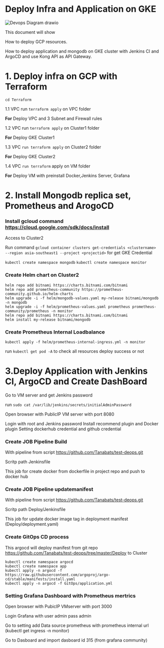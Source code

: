 
# Deploy Infra and Application on GKE

 ![Devops Diagram drawio](https://user-images.githubusercontent.com/22216934/194110881-df9de51b-5977-424d-b233-e8dab5bfb860.png) 

This document will show

How to deploy GCP resources.

How to deploy application and mongodb on GKE cluster with Jenkins CI and ArgoCD and use Kong API as API Gateway.

# 1. Deploy infra on GCP with Terraform


`cd Terraform`

1.1 VPC run `terraform apply` on VPC folder

**For** Deploy VPC and 3 Subnet and Firewall rules

1.2 VPC run `terraform apply` on Cluster1 folder

**For** Deploy GKE Cluster1

1.3 VPC `run terraform apply` on Cluster2 folder

**For** Deploy GKE Cluster2

1.4 VPC `run terraform` apply on VM folder

**For** Deploy VM with preinstall Docker,Jenkins Server, Grafana

  
# 2. Install Mongodb replica set, Prometheus and ArogoCD

### Install gcloud command https://cloud.google.com/sdk/docs/install

Access to Cluster2

Run command `gcloud container clusters get-credentials <clustername> --region asia-southeast1 --project <projectid>` for get GKE Credential
  
`kubectl create namespace mongodb`
`kubectl create namespace monitor`

### Create Helm chart on Cluster2
```
helm repo add bitnami https://charts.bitnami.com/bitnami
helm repo add prometheus-community https://prometheus-community.github.io/helm-charts
helm upgrade -i -f helm/mongodb-values.yaml my-release bitnami/mongodb -n mongodb
helm upgrade -i -f helm/prometheus-values.yaml prometheus prometheus-community/prometheus -n monitor
helm repo add bitnami https://charts.bitnami.com/bitnami
helm install my-release bitnami/mongodb
```


### Create Prometheus Internal Loadbalance
`kubectl apply -f helm/prometheus-internal-ingress.yml -n monitor`

  
run `kubectl get pod -A` to check all resources deploy success or not

  


# 3.Deploy Application with Jenkins CI, ArgoCD and Create DashBoard


Go to VM server and get Jenkins password

run `sudo cat /var/lib/jenkins/secrets/initialAdminPassword`

Open browser with PublicIP VM server with port 8080

Login with root and Jenkins password
Install recommend plugin and Docker plugin
Setting dockerhub credential and github credential


### Create JOB Pipeline Build
With pipeline from script https://github.com/Tanabats/test-deops.git

Scritp path Jenkinsfile

This job for create docker from dockerfile in project repo and push to docker hub

### Create JOB Pipeline updatemanifest
With pipeline from script https://github.com/Tanabats/test-deops.git

Scritp path Deploy/Jenkinsfile

This job for update docker image tag in deployment manifest (Deploy/deployment.yaml)


### Create GitOps CD process

This argocd will deploy manifest from git repo https://github.com/Tanabats/test-deops/tree/master/Deploy  to Cluster

```
kubectl create namespace argocd
kubectl create namespace app
kubectl apply -n argocd -f https://raw.githubusercontent.com/argoproj/argo-cd/stable/manifests/install.yaml
kubectl apply -n argocd -f GitOps/application.yml
```


### Setting Grafana Dashboard with Prometheus mertrics
Open browser with PubicIP VMserver with port 3000

Login Grafana with user admin pass admin

Go to setting add Data source prometheus with prometheus internal url (kubectl get ingress -n monitor)

Go to Dasboard and import dasboard id 315 (from grafana community)

```

